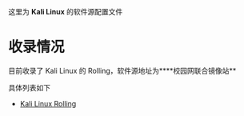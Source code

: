 这里为 **Kali Linux** 的软件源配置文件  

# 收录情况

目前收录了 Kali Linux 的 Rolling，软件源地址为****校园网联合镜像站**  

具体列表如下

- [Kali Linux Rolling](kali_rolling.list)
